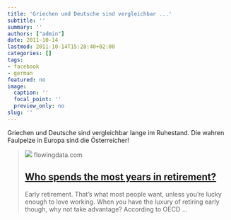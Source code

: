 ```yaml
---
title: 'Griechen und Deutsche sind vergleichbar ...'
subtitle: ''
summary: ''
authors: ["admin"]
date: 2011-10-14
lastmod: 2011-10-14T15:28:40+02:00
categories: []
tags:
- facebook
- german
featured: no
image:
  caption: ''
  focal_point: ''
  preview_only: no
slug: ''
---
```

Griechen und Deutsche sind vergleichbar lange im Ruhestand. Die wahren Faulpelze in Europa sind die Österreicher!
> [![](https://flowingdata.com/wp-content/uploads/2011/04/retirement-years1.gif)](http://flowingdata.com/2011/04/07/who-spends-the-most-years-in-retirement/)
> flowingdata.com
> ## [Who spends the most years in retirement?](http://flowingdata.com/2011/04/07/who-spends-the-most-years-in-retirement/)
>
>Early retirement. That’s what most people want, unless you’re lucky enough to love working. When you have the luxury of retiring early though, why not take advantage? According to OECD …


